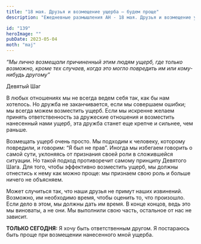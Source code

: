 ```yaml
---
title: "18 мая. Друзья и возмещение ущерба — будем проще"
description: "Ежедневные размышления АН - 18 мая. Друзья и возмещение ущерба — будем проще"

id: "139"
heroImage: ""
pubDate: 2023-05-04
moth: "maj"
---
```


_“Мы лично возмещали причиненный этим людям ущерб, где только возможно, кроме
тех случаев, когда это могло повредить им или кому-нибудь другому”_

Девятый Шаг

В любых отношениях мы не всегда ведем себя так, как бы нам хотелось. Но дружба
не заканчивается, если мы совершаем ошибки; мы всегда можем возместить ущерб.
Если мы искренне желаем принять ответственность за дружеские отношения и
возместить нанесенный нами ущерб, эта дружба станет еще крепче и сильнее, чем
раньше.

Возмещать ущерб очень просто. Мы подходим к человеку, которому повредили, и
говорим: “Я был не прав”. Иногда мы избегаем говорить о самой сути, уклоняясь
от признания своей роли в сложившейся ситуации. Но такой подход противоречит
самому принципу Девятого Шага. Для того, чтобы эффективно возместить ущерб, мы
должны отнестись к нему как можно проще: мы признаем свою роль и больше ничего
не объясняем.

Может случиться так, что наши друзья не примут наших извинений. Возможно, им
необходимо время, чтобы оценить то, что произошло. Если дело в этом, мы должны
дать им время. В конце концов, ведь это мы виноваты, а не они. Мы выполнили
свою часть, остальное от нас не зависит.

**ТОЛЬКО СЕГОДНЯ:** Я хочу быть ответственным другом. Я постараюсь быть проще
при возмещении нанесенного мной ущерба.
